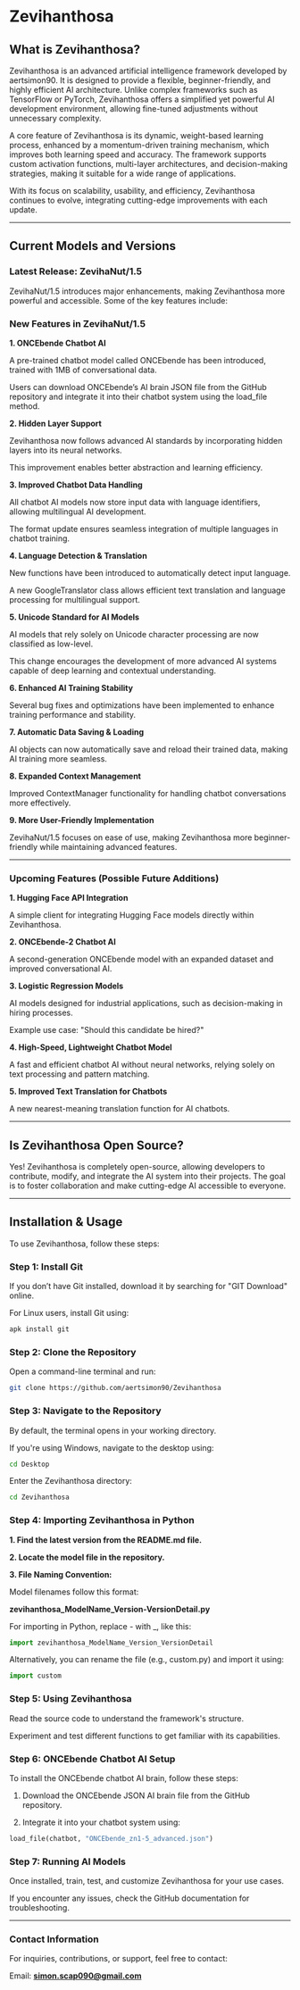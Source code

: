 # Zevihanthosa

## What is Zevihanthosa?

Zevihanthosa is an advanced artificial intelligence framework developed by aertsimon90. It is designed to provide a flexible, beginner-friendly, and highly efficient AI architecture. Unlike complex frameworks such as TensorFlow or PyTorch, Zevihanthosa offers a simplified yet powerful AI development environment, allowing fine-tuned adjustments without unnecessary complexity.

A core feature of Zevihanthosa is its dynamic, weight-based learning process, enhanced by a momentum-driven training mechanism, which improves both learning speed and accuracy. The framework supports custom activation functions, multi-layer architectures, and decision-making strategies, making it suitable for a wide range of applications.

With its focus on scalability, usability, and efficiency, Zevihanthosa continues to evolve, integrating cutting-edge improvements with each update.


---

## Current Models and Versions

### Latest Release: ZevihaNut/1.5

ZevihaNut/1.5 introduces major enhancements, making Zevihanthosa more powerful and accessible. Some of the key features include:

### New Features in ZevihaNut/1.5

**1. ONCEbende Chatbot AI**

A pre-trained chatbot model called ONCEbende has been introduced, trained with 1MB of conversational data.

Users can download ONCEbende’s AI brain JSON file from the GitHub repository and integrate it into their chatbot system using the load_file method.



**2. Hidden Layer Support**

Zevihanthosa now follows advanced AI standards by incorporating hidden layers into its neural networks.

This improvement enables better abstraction and learning efficiency.



**3. Improved Chatbot Data Handling**

All chatbot AI models now store input data with language identifiers, allowing multilingual AI development.

The format update ensures seamless integration of multiple languages in chatbot training.



**4. Language Detection & Translation**

New functions have been introduced to automatically detect input language.

A new GoogleTranslator class allows efficient text translation and language processing for multilingual support.



**5. Unicode Standard for AI Models**

AI models that rely solely on Unicode character processing are now classified as low-level.

This change encourages the development of more advanced AI systems capable of deep learning and contextual understanding.



**6. Enhanced AI Training Stability**

Several bug fixes and optimizations have been implemented to enhance training performance and stability.



**7. Automatic Data Saving & Loading**

AI objects can now automatically save and reload their trained data, making AI training more seamless.



**8. Expanded Context Management**

Improved ContextManager functionality for handling chatbot conversations more effectively.



**9. More User-Friendly Implementation**

ZevihaNut/1.5 focuses on ease of use, making Zevihanthosa more beginner-friendly while maintaining advanced features.





---

### Upcoming Features (Possible Future Additions)

**1. Hugging Face API Integration**

A simple client for integrating Hugging Face models directly within Zevihanthosa.



**2. ONCEbende-2 Chatbot AI**

A second-generation ONCEbende model with an expanded dataset and improved conversational AI.



**3. Logistic Regression Models**

AI models designed for industrial applications, such as decision-making in hiring processes.

Example use case: "Should this candidate be hired?"



**4. High-Speed, Lightweight Chatbot Model**

A fast and efficient chatbot AI without neural networks, relying solely on text processing and pattern matching.



**5. Improved Text Translation for Chatbots**

A new nearest-meaning translation function for AI chatbots.





---

## Is Zevihanthosa Open Source?

Yes! Zevihanthosa is completely open-source, allowing developers to contribute, modify, and integrate the AI system into their projects. The goal is to foster collaboration and make cutting-edge AI accessible to everyone.


---

## Installation & Usage

To use Zevihanthosa, follow these steps:

### Step 1: Install Git

If you don’t have Git installed, download it by searching for "GIT Download" online.

For Linux users, install Git using:

```bash
apk install git
```

### Step 2: Clone the Repository

Open a command-line terminal and run:

```bash
git clone https://github.com/aertsimon90/Zevihanthosa
```

### Step 3: Navigate to the Repository

By default, the terminal opens in your working directory.

If you're using Windows, navigate to the desktop using:

```bash
cd Desktop
```

Enter the Zevihanthosa directory:

```bash
cd Zevihanthosa
```

### Step 4: Importing Zevihanthosa in Python

**1. Find the latest version from the README.md file.**

**2. Locate the model file in the repository.**

**3. File Naming Convention:**

Model filenames follow this format:

**zevihanthosa_ModelName_Version-VersionDetail.py**

For importing in Python, replace - with _, like this:

```py
import zevihanthosa_ModelName_Version_VersionDetail
```

Alternatively, you can rename the file (e.g., custom.py) and import it using:

```py
import custom
```



### Step 5: Using Zevihanthosa

Read the source code to understand the framework's structure.

Experiment and test different functions to get familiar with its capabilities.


### Step 6: ONCEbende Chatbot AI Setup

To install the ONCEbende chatbot AI brain, follow these steps:

1. Download the ONCEbende JSON AI brain file from the GitHub repository.


2. Integrate it into your chatbot system using:

```py
load_file(chatbot, "ONCEbende_zn1-5_advanced.json")
```


### Step 7: Running AI Models

Once installed, train, test, and customize Zevihanthosa for your use cases.

If you encounter any issues, check the GitHub documentation for troubleshooting.



---

### Contact Information

For inquiries, contributions, or support, feel free to contact:

Email: **simon.scap090@gmail.com**
